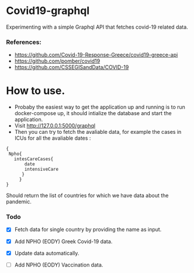 # Covid19-graphql
Experimenting with a simple Graphql API that fetches covid-19 related data.

### References:

* https://github.com/Covid-19-Response-Greece/covid19-greece-api
* https://github.com/pomber/covid19
* https://github.com/CSSEGISandData/COVID-19


# How to use.
 * Probaby the easiest way to get the application up and running is to run
 docker-compose up, it should intialize the database and start the application.
 * Visit http://127.0.0.1:5000/graphql
 * Then you can try to fetch the avaliable data, for example the cases in ICUs for all the avaliable dates :
 
 ```
{ 
  Npho{ 
    intesCareCases{
        date
        intensiveCare 
       }
      }
}
```

 Should return the list of countries for which we have data about the pandemic.
  
### Todo
- [x] Fetch data for single country by providing the name as input.

- [x] Add NPHO (EODY) Greek Covid-19 data.

- [x] Update data automatically.

- [ ] Add NPHO (EODY) Vaccination data.
